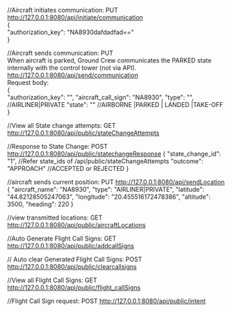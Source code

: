 //Aircraft initiates communication: PUT
<br />
http://127.0.0.1:8080/api/initiate/communication
<br />
{
<br />
  "authorization_key": "NA8930dafdadfad=="
  <br />
}

//Aircraft sends communication: PUT
<br />
When aircraft is parked, Ground Crew communicates the PARKED state internally with the control tower (not via API).
<br />
http://127.0.0.1:8080/api/send/communication
<br />
Request body:
<br />
{
<br />
"authorization_key": "",
"aircraft_call_sign": "NA8930",
"type": "", //AIRLINER|PRIVATE
"state": "" //AIRBORNE |PARKED | LANDED |TAKE-OFF
<br />
}


//View all State change attempts: GET
http://127.0.0.1:8080/api/public/stateChangeAttempts

//Response to State Change: POST
http://127.0.0.1:8080/api/public/statechangeResponse
{
"state_change_id": "1", //Refer state_ids of /api/public/stateChangeAttempts
"outcome": "APPROACH" //ACCEPTED or REJECTED
}

//aircraft sends current position: PUT
http://127.0.0.1:8080/api/sendLocation
{
"aircraft_name": "NA8930",
"type": "AIRLINER|PRIVATE",
"latitude": "44.82128505247063",
"longitude": "20.455516172478386",
"altitude": 3500,
"heading": 220
}

//view transmitted locations: GET
http://127.0.0.1:8080/api/public/aircraftLocations


//Auto Generate Flight Call Signs: GET
http://127.0.0.1:8080/api/public/addcallSigns

// Auto clear Generated Flight Call Signs: POST
http://127.0.0.1:8080/api/public/clearcallsigns

//View all Flight Call Signs: GET
http://127.0.0.1:8080/api/public/flight_callSigns

//Flight Call Sign request: POST
http://127.0.0.1:8080/api/public/intent
